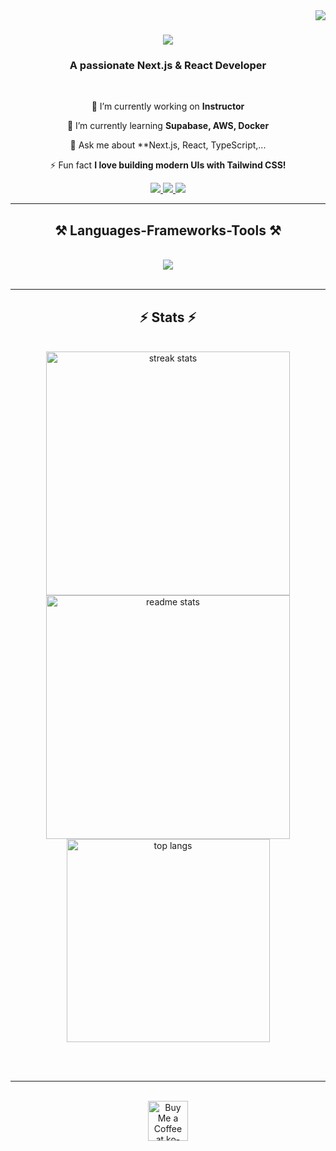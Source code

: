<img align="right" src="https://visitor-badge.laobi.icu/badge?page_id=EricRaf124.EricRaf124" />

<h1 align="center">
    <img src="https://readme-typing-svg.herokuapp.com/?font=Righteous&size=35&center=true&vCenter=true&width=500&height=70&duration=4000&lines=Hi+There!+👋;+I'm+Eric+Raf!;" />
</h1>

<h3 align="center">A passionate Next.js & React Developer</h3>

<br/>

<div align="center">
 
 🔭 I’m currently working on **Instructor**
 
 🌱 I’m currently learning **Supabase, AWS, Docker**

💬 Ask me about **Next.js, React, TypeScript,...

⚡ Fun fact **I love building modern UIs with Tailwind CSS!**

</div>
 
<div align="center"> 
  <a href="mailto:rafanomezantsoaeric31@gmail.com">
    <img src="https://img.shields.io/badge/Gmail-333333?style=for-the-badge&logo=gmail&logoColor=red" />
  </a>
  <a href="https://linkedin.com/in/eric-rafanomezantsoa-145790335" target="_blank">
    <img src="https://img.shields.io/badge/LinkedIn-0077B5?style=for-the-badge&logo=linkedin&logoColor=white" target="_blank" />
  </a>
  <a href="https://portfolio-eonw5hk6a-erics-projects-161d28c0.vercel.app/" target="_blank">
     <img src="https://img.shields.io/badge/Portfolio-FF5722?style=for-the-badge&logo=todoist&logoColor=white" target="_blank" />
  </a>
</div>

 <hr/>
 
<h2 align="center">⚒️ Languages-Frameworks-Tools ⚒️</h2>
<br/>
<div align="center">
    <img src="https://skillicons.dev/icons?i=react,nextjs,typescript,tailwind,git,github,vscode,figma,firebase,nodejs,mysql" />
</div>

<br/>
<hr/>

<h2 align="center">⚡ Stats ⚡</h2>
<br>
<div align=center>
  <img width=390 src="https://github-readme-streak-stats.herokuapp.com/?user=EricRaf124&count_private=true&theme=react&border_radius=10" alt="streak stats"/>
  <img width=390 src="https://github-readme-stats.vercel.app/api?username=EricRaf124&count_private=true&show_icons=true&theme=react&rank_icon=github&border_radius=10" alt="readme stats" />
  <br/>
  <img width=325 align="center" src="https://github-readme-stats.vercel.app/api/top-langs/?username=EricRaf124&hide=HTML&langs_count=8&layout=compact&theme=react&border_radius=10&size_weight=0.5&count_weight=0.5&exclude_repo=github-readme-stats" alt="top langs" />
</div>

<br/><br/>

<hr/>

<br/>

<div align="center">
<a href='https://ko-fi.com/V7V4RAK9C' target='_blank'><img height='64' style='border:0px;height:64px;' src='https://storage.ko-fi.com/cdn/kofi1.png?v=3' border='0' alt='Buy Me a Coffee at ko-fi.com' /></a>
</div>

<br/>
